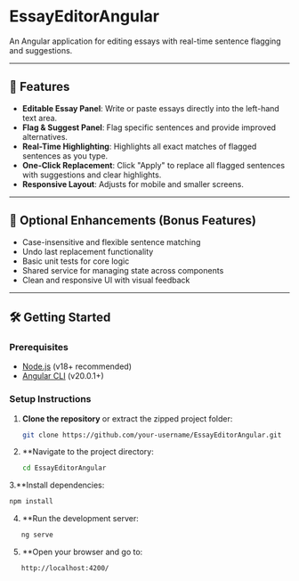 # EssayEditorAngular

An Angular application for editing essays with real-time sentence flagging and suggestions.

---

## 🚀 Features

- **Editable Essay Panel**: Write or paste essays directly into the left-hand text area.
- **Flag & Suggest Panel**: Flag specific sentences and provide improved alternatives.
- **Real-Time Highlighting**: Highlights all exact matches of flagged sentences as you type.
- **One-Click Replacement**: Click "Apply" to replace all flagged sentences with suggestions and clear highlights.
- **Responsive Layout**: Adjusts for mobile and smaller screens.

---

## 🔧 Optional Enhancements (Bonus Features)

- Case-insensitive and flexible sentence matching
- Undo last replacement functionality
- Basic unit tests for core logic
- Shared service for managing state across components
- Clean and responsive UI with visual feedback

---

## 🛠️ Getting Started

### Prerequisites

- [Node.js](https://nodejs.org/) (v18+ recommended)
- [Angular CLI](https://angular.io/cli) (v20.0.1+)

### Setup Instructions

1. **Clone the repository** or extract the zipped project folder:
   ```bash
   git clone https://github.com/your-username/EssayEditorAngular.git
2. **Navigate to the project directory:
   ```bash
   cd EssayEditorAngular
3.**Install dependencies:
   ```bash
  npm install
```
4. **Run the development server:
```bash
   ng serve
```
5. **Open your browser and go to:
```bash
   http://localhost:4200/
```
